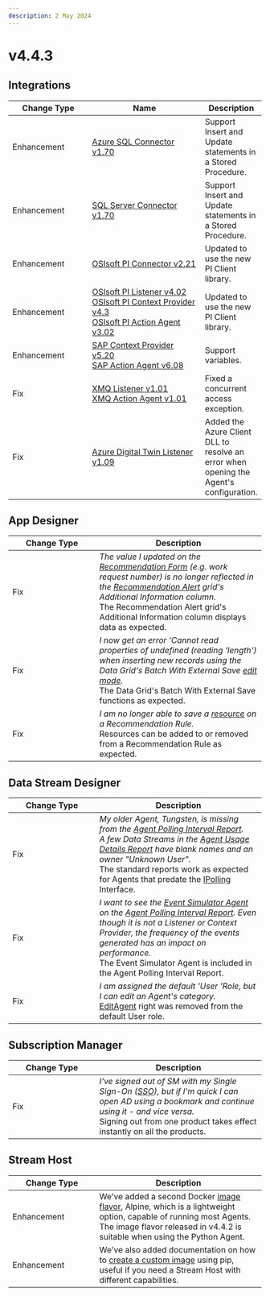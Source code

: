 ```yaml
---
description: 2 May 2024
---
```


# v4.4.3

## Integrations

<table><thead><tr><th width="155">Change Type</th><th width="250">Name</th><th>Description</th></tr></thead><tbody><tr><td>Enhancement</td><td><a href="https://xmpro.gitbook.io/azure-sql-connector#v1.70-26-apr-2024">Azure SQL Connector v1.70</a></td><td>Support Insert and Update statements in a Stored Procedure.</td></tr><tr><td>Enhancement</td><td><a href="https://xmpro.gitbook.io/sql-server-connector#v1.70-01-april-2024">SQL Server Connector v1.70</a></td><td>Support Insert and Update statements in a Stored Procedure.</td></tr><tr><td>Enhancement</td><td><a href="https://xmpro.gitbook.io/osisoft-pi-connector#v2.21-01-may-2024">OSIsoft PI Connector v2.21</a></td><td>Updated to use the new PI Client library.</td></tr><tr><td>Enhancement</td><td><a href="https://xmpro.gitbook.io/osisoft-pi#current-version">OSIsoft PI Listener v4.02<br>OSIsoft PI Context Provider v4.3<br>OSIsoft PI Action Agent v3.02</a></td><td>Updated to use the new PI Client library.</td></tr><tr><td>Enhancement</td><td><a href="https://xmpro.gitbook.io/sap">SAP Context Provider v5.20<br>SAP Action Agent v6.08</a></td><td>Support variables.</td></tr><tr><td>Fix</td><td><a href="https://xmpro.gitbook.io/xmq#v1.01-08-apr-2024">XMQ Listener v1.01<br>XMQ Action Agent v1.01</a></td><td>Fixed a concurrent access exception.</td></tr><tr><td>Fix</td><td><a href="https://xmpro.gitbook.io/azure-digital-twin">Azure Digital Twin Listener v1.09</a></td><td>Added the Azure Client DLL to resolve an error when opening the Agent's configuration.</td></tr></tbody></table>

## App Designer

<table><thead><tr><th width="157">Change Type</th><th>Description</th></tr></thead><tbody><tr><td>Fix</td><td><em>The value I updated on the</em> <a href="../concepts/recommendation/form.md"><em>Recommendation Form</em></a> <em>(e.g. work request number) is no longer reflected in the</em> <a href="../concepts/recommendation/recommendation-alert.md"><em>Recommendation Alert</em></a> <em>grid's Additional Information column.</em><br>The Recommendation Alert grid's Additional Information column displays data as expected.</td></tr><tr><td>Fix</td><td><em>I now get an error 'Cannot read properties of undefined (reading 'length') when inserting new records using the Data Grid's Batch With External Save</em> <a href="../blocks-toolbox/basic/data-grid.md#edit-mode"><em>edit mode</em></a><em>.</em><br>The Data Grid's Batch With External Save functions as expected.</td></tr><tr><td>Fix</td><td><em>I am no longer able to save a</em> <a href="../concepts/recommendation/rule.md#resources"><em>resource</em></a> <em>on a Recommendation Rule.</em><br>Resources can be added to or removed from a Recommendation Rule as expected.</td></tr></tbody></table>

## Data Stream Designer

<table><thead><tr><th width="157">Change Type</th><th>Description</th></tr></thead><tbody><tr><td>Fix</td><td><em>My older Agent, Tungsten, is missing from the</em> <a href="../how-tos/manage-site-settings.md#agent-polling-interval-report"><em>Agent Polling Interval Report</em></a><em>.</em><br><em>A few Data Streams in the</em> <a href="../how-tos/manage-site-settings.md#agent-usage-details-report"><em>Agent Usage Details Report</em></a> <em>have blank names and an owner "Unknown User".</em><br>The standard reports work as expected for Agents that predate the <a href="../how-tos/agents/building-agents.md#ipolling-agent">IPolling</a> Interface.</td></tr><tr><td>Fix</td><td><em>I want to see the</em> <a href="https://xmpro.gitbook.io/event-simulator"><em>Event Simulator Agent</em></a> <em>on the</em> <a href="../how-tos/manage-site-settings.md#agent-polling-interval-report"><em>Agent Polling Interval Report</em></a><em>. Even though it is not a Listener or Context Provider, the frequency of the events generated has an impact on performance.</em><br>The Event Simulator Agent is included in the Agent Polling Interval Report.</td></tr><tr><td>Fix</td><td><em>I am assigned the default 'User 'Role, but I can edit an Agent's category.</em><br><a href="../administration/subscriptions-admin/manage-user-access.md#data-stream-designer-rights-and-roles">EditAgent</a> right was removed from the default User role.</td></tr></tbody></table>

## Subscription Manager

<table><thead><tr><th width="157">Change Type</th><th>Description</th></tr></thead><tbody><tr><td>Fix</td><td><em>I've signed out of SM with my Single Sign-On (</em><a href="../installation-1/3.-complete-installation/configure-sso-optional/"><em>SSO</em></a><em>), but if I'm quick I can open AD using a bookmark and continue using it - and vice versa.</em><br>Signing out from one product takes effect instantly on all the products.</td></tr></tbody></table>

## Stream Host

<table><thead><tr><th width="157">Change Type</th><th>Description</th></tr></thead><tbody><tr><td>Enhancement</td><td>We've added a second Docker <a href="../installation-1/3.-complete-installation/install-stream-host/docker.md#image-flavors">image flavor</a>, Alpine, which is a lightweight option, capable of running most Agents. The image flavor released in v4.4.2 is suitable when using the Python Agent.</td></tr><tr><td>Enhancement</td><td>We've also added documentation on how to <a href="../installation-1/3.-complete-installation/install-stream-host/docker.md#creating-a-custom-image">create a custom image</a> using pip, useful if you need a Stream Host with different capabilities.</td></tr></tbody></table>
